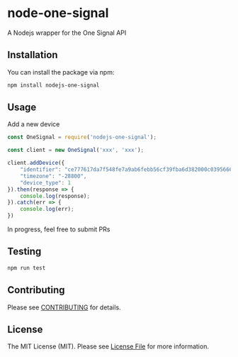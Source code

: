 # node-one-signal
A Nodejs wrapper for the One Signal API 

## Installation

You can install the package via npm:

```bash
npm install nodejs-one-signal
```

## Usage

Add a new device
``` javascript
const OneSignal = require('nodejs-one-signal');

const client = new OneSignal('xxx', 'xxx');

client.addDevice({
    "identifier": "ce777617da7f548fe7a9ab6febb56cf39fba6d382000c0395666288d961ee566",
    "timezone": "-28800",
    "device_type": 1
}).then(response => {
    console.log(response);
}).catch(err => {
    console.log(err);
})
```
In progress, feel free to submit PRs

## Testing

``` bash
npm run test
```

## Contributing

Please see [CONTRIBUTING](./CONTRIBUTING.md) for details.

## License

The MIT License (MIT). Please see [License File](LICENSE.md) for more information.
